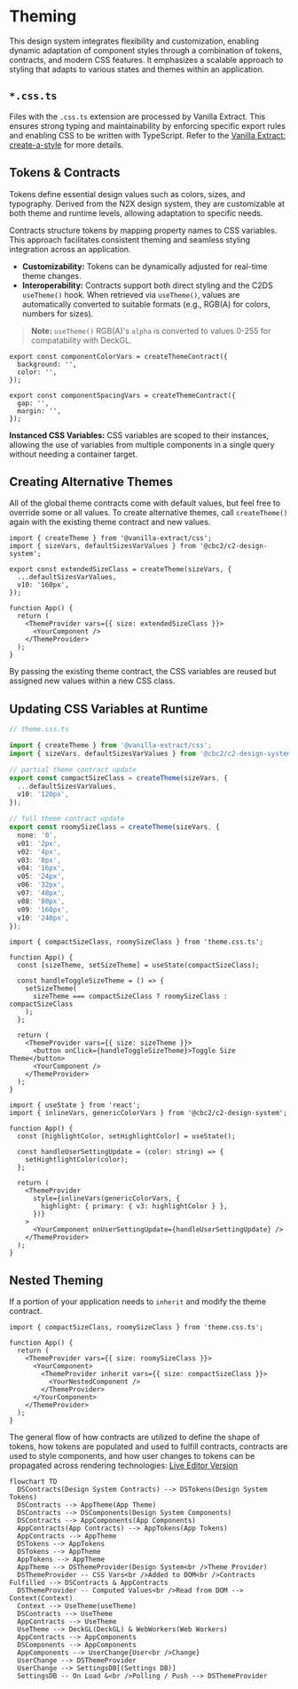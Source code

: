 <!-- Copyright 2025 Hypergiant Galactic Systems Inc. All rights reserved.
This file is licensed to you under the Apache License, Version 2.0 (the "License");
you may not use this file except in compliance with the License. You may obtain a copy
of the License at https://www.apache.org/licenses/LICENSE-2.0
Unless required by applicable law or agreed to in writing, software distributed under
the License is distributed on an "AS IS" BASIS, WITHOUT WARRANTIES OR REPRESENTATIONS
OF ANY KIND, either express or implied. See the License for the specific language
governing permissions and limitations under the License. -->

# Theming

This design system integrates flexibility and customization, enabling dynamic adaptation of component styles through a combination of tokens, contracts, and modern CSS features. It emphasizes a scalable approach to styling that adapts to various states and themes within an application.

## `*.css.ts`

Files with the `.css.ts` extension are processed by Vanilla Extract. This ensures strong typing and maintainability by enforcing specific export rules and enabling CSS to be written with TypeScript. Refer to the [Vanilla Extract: create-a-style](https://vanilla-extract.style/documentation/getting-started/#create-a-style) for more details.

## Tokens & Contracts

Tokens define essential design values such as colors, sizes, and typography. Derived from the N2X design system, they are customizable at both theme and runtime levels, allowing adaptation to specific needs.

Contracts structure tokens by mapping property names to CSS variables. This approach facilitates consistent theming and seamless styling integration across an application.

- **Customizability:** Tokens can be dynamically adjusted for real-time theme changes.
- **Interoperability:** Contracts support both direct styling and the C2DS `useTheme()` hook. When retrieved via `useTheme()`, values are automatically converted to suitable formats (e.g., RGB(A) for colors, numbers for sizes).

> **Note:** `useTheme()` RGB(A)'s `alpha` is converted to values 0-255 for compatability with DeckGL.

```tsx
export const componentColorVars = createThemeContract({
  background: '',
  color: '',
});

export const componentSpacingVars = createThemeContract({
  gap: '',
  margin: '',
});
```

**Instanced CSS Variables:** CSS variables are scoped to their instances, allowing the use of variables from multiple components in a single query without needing a container target.

## Creating Alternative Themes

All of the global theme contracts come with default values, but feel free to override some or all values. To create alternative themes, call `createTheme()` again with the existing theme contract and new values.

```tsx
import { createTheme } from '@vanilla-extract/css';
import { sizeVars, defaultSizesVarValues } from '@cbc2/c2-design-system';

export const extendedSizeClass = createTheme(sizeVars, {
  ...defaultSizesVarValues,
  v10: '160px',
});
```

```tsx
function App() {
  return (
    <ThemeProvider vars={{ size: extendedSizeClass }}>
      <YourComponent />
    </ThemeProvider>
  );
}
```

By passing the existing theme contract, the CSS variables are reused but assigned new values within a new CSS class.

## Updating CSS Variables at Runtime

```ts
// theme.css.ts

import { createTheme } from '@vanilla-extract/css';
import { sizeVars, defaultSizesVarValues } from '@cbc2/c2-design-system';

// partial theme contract update
export const compactSizeClass = createTheme(sizeVars, {
  ...defaultSizesVarValues,
  v10: '120px',
});

// full theme contract update
export const roomySizeClass = createTheme(sizeVars, {
  none: '0',
  v01: '2px',
  v02: '4px',
  v03: '8px',
  v04: '16px',
  v05: '24px',
  v06: '32px',
  v07: '48px',
  v08: '80px',
  v09: '160px',
  v10: '240px',
});
```

```tsx
import { compactSizeClass, roomySizeClass } from 'theme.css.ts';

function App() {
  const [sizeTheme, setSizeTheme] = useState(compactSizeClass);

  const handleToggleSizeTheme = () => {
    setSizeTheme(
      sizeTheme === compactSizeClass ? roomySizeClass : compactSizeClass
    );
  };

  return (
    <ThemeProvider vars={{ size: sizeTheme }}>
      <button onClick={handleToggleSizeTheme}>Toggle Size Theme</button>
      <YourComponent />
    </ThemeProvider>
  );
}
```

```tsx
import { useState } from 'react';
import { inlineVars, genericColorVars } from '@cbc2/c2-design-system';

function App() {
  const [highlightColor, setHighlightColor] = useState();

  const handleUserSettingUpdate = (color: string) => {
    setHightlightColor(color);
  };

  return (
    <ThemeProvider
      style={inlineVars(genericColorVars, {
        highlight: { primary: { v3: highlightColor } },
      })}
    >
      <YourComponent onUserSettingUpdate={handleUserSettingUpdate} />
    </ThemeProvider>
  );
}
```

## Nested Theming

If a portion of your application needs to `inherit` and modify the theme contract.

```tsx
import { compactSizeClass, roomySizeClass } from 'theme.css.ts';

function App() {
  return (
    <ThemeProvider vars={{ size: roomySizeClass }}>
      <YourComponent>
        <ThemeProvider inherit vars={{ size: compactSizeClass }}>
          <YourNestedComponent />
        </ThemeProvider>
      </YourComponent>
    </ThemeProvider>
  );
}
```

The general flow of how contracts are utilized to define the shape of tokens, how tokens are populated and used to fulfill contracts, contracts are used to style components, and how user changes to tokens can be propagated across rendering technologies: [Live Editor Version](https://mermaid.live/edit#pako:eNp1VF1vmzAU_SuWHyoikTQQaBM0VWqDtpdOjUbWSmv64IYbQAEbGbM1jfLfZ2PchIg8-fiec78t7_GaxYADvMnZv3VKuEDLcEURCqM5o4KTtaisEKosoSjaVQIK9GUfoOHwTgqXbAv0XKWNg7NQjcd9WS5TKMCSADWoV6buRcko0J4SDHEpwYmrynLm0AhMd5rv9KQq1E01JR5bOXXs9KLL0MpuiF7GuHypehmFzYwVXnD2N4uBd6fx7Z2j6zstNop2LB0vGQnNowg9E15pn_s4hhgJhsKnn9pybO57nW-yPJe82YVhrjpTuJRIDrwW0vuZ5DW0-X4BidGGs0IlbOKqMPAhrPZsym5xw_-uQD-VugW9-zaq3g2dkgbrnmC9_fFo6WMg23qB9xfGt8ArS0LU4ot7P74pU5O59ys6BlMan6eEJrBXsF1BYzi05bZ83yvoUUQgREaTKnx4tQxG4cPgTWmPpFrQE0WPTK7jSmddsDyXJLpGi7pK-9JhGxfAC5LF8rfYq4ArLJrB4kDCmPDtCq_oQepILVi0o2scCF6DjesyJgLCjCScFDjYkLyS1pLQP4x17jjY4w8cDCczf-Q44xvXuZ35_sxxbbzDgeeMJo7veu7NxJu6vjc92PizieCOxrOx73muO7md-t547NmYszpJ2-CH_8akn8M)

```mermaid
flowchart TD
  DSContracts(Design System Contracts) --> DSTokens(Design System Tokens)
  DSContracts --> AppTheme(App Theme)
  DSContracts --> DSComponents(Design System Components)
  DSContracts --> AppComponents(App Components)
  AppContracts(App Contracts) --> AppTokens(App Tokens)
  AppContracts --> AppTheme
  DSTokens --> AppTokens
  DSTokens --> AppTheme
  AppTokens --> AppTheme
  AppTheme --> DSThemeProvider(Design System<br />Theme Provider)
  DSThemeProvider -- CSS Vars<br />Added to DOM<br />Contracts Fulfilled --> DSContracts & AppContracts
  DSThemeProvider -- Computed Values<br />Read from DOM --> Context(Context)
  Context --> UseTheme(useTheme)
  DSContracts --> UseTheme
  AppContracts --> UseTheme
  UseTheme --> DeckGL(DeckGL) & WebWorkers(Web Workers)
  AppContracts --> AppComponents
  DSComponents --> AppComponents
  AppComponents --> UserChange{User<br />Change}
  UserChange --> DSThemeProvider
  UserChange --> SettingsDB[(Settings DB)]
  SettingsDB -- On Load &<br />Polling / Push --> DSThemeProvider
```
